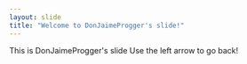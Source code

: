 ```yaml
---
layout: slide
title: "Welcome to DonJaimeProgger's slide!"
---
```

This is DonJaimeProgger's slide
Use the left arrow to go back!
